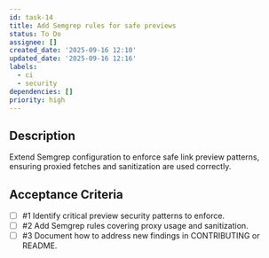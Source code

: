 ```yaml
---
id: task-14
title: Add Semgrep rules for safe previews
status: To Do
assignee: []
created_date: '2025-09-16 12:10'
updated_date: '2025-09-16 12:16'
labels:
  - ci
  - security
dependencies: []
priority: high
---
```


## Description

Extend Semgrep configuration to enforce safe link preview patterns, ensuring proxied fetches and sanitization are used correctly.

## Acceptance Criteria
<!-- AC:BEGIN -->
- [ ] #1 Identify critical preview security patterns to enforce.
- [ ] #2 Add Semgrep rules covering proxy usage and sanitization.
- [ ] #3 Document how to address new findings in CONTRIBUTING or README.
<!-- AC:END -->
